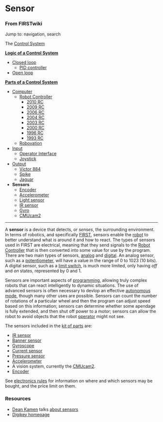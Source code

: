 

# Sensor

### From FIRSTwiki

Jump to: navigation, search

The [Control System](Control_system "Control system" )

**[Logic of a Control System](Logic_of_a_control_system "Logic of a control system" )**

  * [Closed loop](Closed_loop "Closed loop" )
    * [PID controller](PID_controller "PID controller" )
  * [Open loop](Open_loop "Open loop" )

**[Parts of a Control System](Parts_of_a_control_system "Parts of a control system" )**

  * [Computer](Computer "Computer" )
    * [Robot Controller](Robot_Controller "Robot Controller" )
      * [2010 RC](Robot_Controller_%282010%29 "Robot Controller \(2010\)" )
      * [2009 RC](Robot_Controller_%282009%29 "Robot Controller \(2009\)" )
      * [2006 RC](Robot_Controller_%282006%29 "Robot Controller \(2006\)" )
      * [2004 RC](Robot_Controller_%282004%29 "Robot Controller \(2004\)" )
      * [2003 RC](Robot_Controller_%282003%29 "Robot Controller \(2003\)" )
      * [2000 RC](Robot_Controller_%282000%29 "Robot Controller \(2000\)" )
      * [1996 RC](/index.php?title=Robot_Controller_%281996%29&action=edit "Robot Controller \(1996\)" )
      * [1993 RC](/index.php?title=Robot_Controller_%281993%29&action=edit "Robot Controller \(1993\)" )
    * [Robovation](Robovation "Robovation" )
  * [Input](Input "Input" )
    * [Operator Interface](Operator_Interface "Operator Interface" )
    * [Joystick](Joystick "Joystick" )
  * [Output](Output "Output" )
    * [Victor 884](Victor_884 "Victor 884" )
    * [Spike](Spike "Spike" )
    * [Jaguar](Jaguar "Jaguar" )
  * **Sensors**
    * [Encoder](Encoder "Encoder" )
    * [Accelerometer](Accelerometer "Accelerometer" )
    * [Light sensor](/index.php?title=Light_sensor&action=edit "Light sensor" )
    * [IR sensor](IR_sensor "IR sensor" )
    * [Gyro](Gyro "Gyro" )
    * [CMUcam2](CMUcam2 "CMUcam2" )  
---  
  
A **sensor** is a device that detects, or _senses_, the surrounding
environment. In terms of robotics, and specifically [FIRST](FIRST
"FIRST" ), sensors enable the [robot](Robot "Robot" ) to better
understand what is around it and how to react. The types of sensors used in
FIRST are electrical, meaning that they send signals to the [Robot
Controller](Robot_Controller "Robot Controller" ) that is then
converted into some value for use by the program. There are two main types of
sensors, [analog](Analog "Analog" ) and
[digital](Digital "Digital" ). An analog sensor, such as a
[potentiometer](Potentiometer "Potentiometer" ), will have a value
in the range of 0 to 1023 (10 bits). A digital sensor, such as a [limit
switch](Limit_switch "Limit switch" ), is much more limited, only
having _off_ and _on_ states, represented by 0 and 1.

Sensors are important aspects of [programming](Programming
"Programming" ), allowing truly complex robots that can react intelligently to
dynamic situations. The use of advanced sensors is often necessary to devlop
an effective [autonomous mode](Autonomous_mode "Autonomous mode" ),
though many other uses are possible. Sensors can count the number of rotations
of a particular wheel and then the program can adjust speed based on this
information; sensors can determine whether some apendage is fully extended,
and then shut off power to a motor; sensors can allow the robot to avoid
objects that the robot [operator](Operator "Operator" ) might not
see.

The sensors included in the [kit of parts](Kit_of_parts "Kit of
parts" ) are:

  * [IR sensor](IR_sensor "IR sensor" )
  * [Banner sensor](/index.php?title=Banner_sensor&action=edit "Banner sensor" )
  * [Gyroscope](Gyroscope "Gyroscope" )
  * [Current sensor](Current_sensor "Current sensor" )
  * [Pressure sensor](Pressure_switch "Pressure switch" )
  * [Accelerometer](Accelerometer "Accelerometer" )
  * A vision system, currently the [CMUcam2](CMUcam2 "CMUcam2" ). 
  * [Encoder](Encoder "Encoder" )

See [electronics rules](/index.php?title=Electronics_rules&action=edit
"Electronics rules" ) for information on where and which sensors may be
bought, and the price limit on them.


### Resources

  * [Dean Kamen](Dean_Kamen "Dean Kamen" ) talks [about sensors](http://www.sensorsmag.com/articles/0503/6/main.shtml "http://www.sensorsmag.com/articles/0503/6/main.shtml" )
  * [Digikey homepage](http://www.sensorsmag.com/articles/0503/6/main.shtml "http://www.sensorsmag.com/articles/0503/6/main.shtml" )

